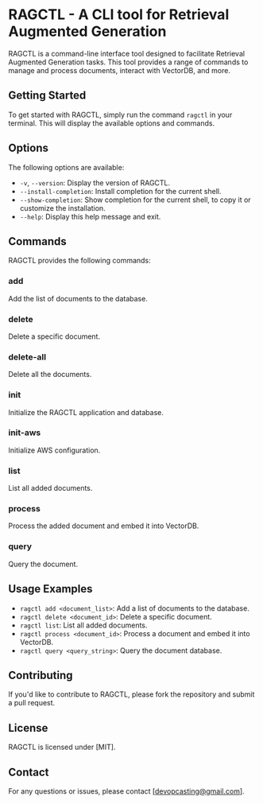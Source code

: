 RAGCTL - A CLI tool for Retrieval Augmented Generation
=====================================================

RAGCTL is a command-line interface tool designed to facilitate Retrieval Augmented Generation tasks. This tool provides a range of commands to manage and process documents, interact with VectorDB, and more.

Getting Started
---------------

To get started with RAGCTL, simply run the command `ragctl` in your terminal. This will display the available options and commands.

Options
-------

The following options are available:

* `-v`, `--version`: Display the version of RAGCTL.
* `--install-completion`: Install completion for the current shell.
* `--show-completion`: Show completion for the current shell, to copy it or customize the installation.
* `--help`: Display this help message and exit.

Commands
--------

RAGCTL provides the following commands:

### add

Add the list of documents to the database.

### delete

Delete a specific document.

### delete-all

Delete all the documents.

### init

Initialize the RAGCTL application and database.

### init-aws

Initialize AWS configuration.

### list

List all added documents.

### process

Process the added document and embed it into VectorDB.

### query

Query the document.

Usage Examples
--------------

* `ragctl add <document_list>`: Add a list of documents to the database.
* `ragctl delete <document_id>`: Delete a specific document.
* `ragctl list`: List all added documents.
* `ragctl process <document_id>`: Process a document and embed it into VectorDB.
* `ragctl query <query_string>`: Query the document database.

Contributing
------------

If you'd like to contribute to RAGCTL, please fork the repository and submit a pull request.

License
-------

RAGCTL is licensed under [MIT].

Contact
-------

For any questions or issues, please contact [devopcasting@gmail.com].